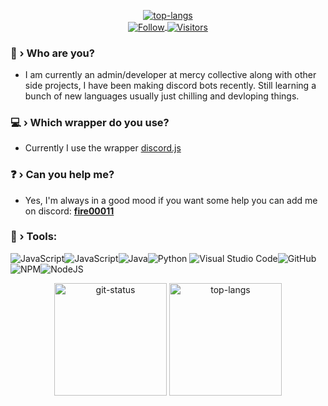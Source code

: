 <p align="center">
    <a href='https://discord.com/users/967847465200009226'><img src="https://discord.c99.nl/widget/theme-1/967847465200009226.png" alt="top-langs"></a>
    <br />
    <a href="https://github.com/Fire09">
        <img align="center" alt="Follow" src="https://img.shields.io/github/followers/Fire09?style=flat&amp;logo=github&amp;label=Followers&amp;color=2D76BF">
        <img align="center" alt="Visitors" src="https://komarev.com/ghpvc/?username=Fire09">
    </a>
</p>

### 🤔 › Who are you?
- I am currently an admin/developer at mercy collective along with other side projects, I have been making discord bots recently. Still learning a bunch of new languages usually just chilling and devloping things.
### 💻 › Which wrapper do you use?
- Currently I use the wrapper  [discord.js](https://www.npmjs.com/package/discord.js)
### ❓ › Can you help me?
- Yes, I'm always in a good mood if you want some help you can add me on discord: [**fire00011**](https://discord.com/users/967847465200009226)
### 🔧 › Tools:

![JavaScript](https://img.shields.io/badge/javascript-%23323330.svg?style=for-the-badge&logo=javascript&logoColor=%23F7DF1E)![JavaScript](https://img.shields.io/badge/typescript-%23323330.svg?style=for-the-badge&logo=typescript&logoColor=%23007acc)![Java](https://img.shields.io/badge/java-purple.svg?style=for-the-badge&logo=java&logoColor=%23D0A384)![Python](https://img.shields.io/badge/python-3670A0?style=for-the-badge&logo=python&logoColor=ffdd54)
![Visual Studio Code](https://img.shields.io/badge/Visual%20Studio%20Code-0078d7.svg?style=for-the-badge&logo=visual-studio-code&logoColor=white)![GitHub](https://img.shields.io/badge/github-%23121011.svg?style=for-the-badge&logo=github&logoColor=white)![NPM](https://img.shields.io/badge/NPM-%23000000.svg?style=for-the-badge&logo=npm&logoColor=white)![NodeJS](https://img.shields.io/badge/node.js-6DA55F?style=for-the-badge&logo=node.js&logoColor=white)

<p align="center">
    <img height="180em" src="https://github-readme-stats.vercel.app/api?username=Fire09&show_icons=true&theme=dark&layout=compact" alt="git-status" class="center">
    <img height="180em" src="https://github-readme-stats.vercel.app/api/top-langs/?username=fire09&theme=dark&layout=compact&langs_count=7" alt="top-langs" class="center">
    <br />
